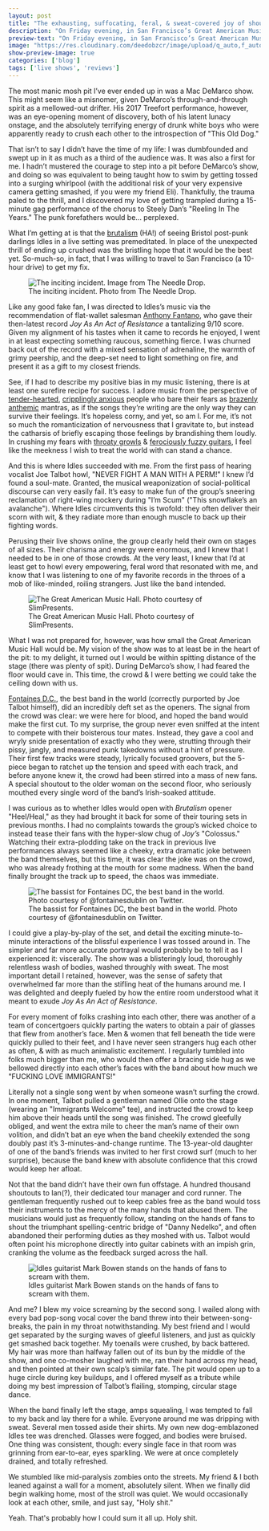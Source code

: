 ```yaml
---
layout: post
title: "The exhausting, suffocating, feral, & sweat-covered joy of shouting with Idles"
description: "On Friday evening, in San Francisco’s Great American Music Hall, I survived an evening with my current favorite motley crew of Bristol shouters, and their opening act, the greatest band in the world."
preview-text: "On Friday evening, in San Francisco’s Great American Music Hall, I survived an evening with my current favorite motley crew of Bristol shouters, and their opening act, the greatest band in the world."
image: "https://res.cloudinary.com/deedobzcr/image/upload/q_auto,f_auto,w_1200/v1559086995/01FD684C-4F8C-4F72-A652-A9CEF13C2DB8.jpg"
show-preview-image: true
categories: ['blog']
tags: ['live shows', 'reviews']
---
```


The most manic mosh pit I’ve ever ended up in was a Mac DeMarco show. This might seem like a misnomer, given DeMarco’s through-and-through spirit as a mellowed-out drifter. His 2017 Treefort performance, however, was an eye-opening moment of discovery, both of his latent lunacy onstage, and the absolutely terrifying energy of drunk white boys who were apparently ready to crush each other to the introspection of "This Old Dog." 

That isn’t to say I didn’t have the time of my life: I was dumbfounded and swept up in it as much as a third of the audience was. It was also a first for me. I hadn’t mustered the courage to step into a pit before DeMarco’s show, and doing so was equivalent to being taught how to swim by getting tossed into a surging whirlpool (with the additional risk of your very expensive camera getting smashed, if you were my friend Eli). Thankfully, the trauma paled to the thrill, and I discovered my love of getting trampled during a 15-minute gag performance of the chorus to Steely Dan’s "Reeling In The Years." The punk forefathers would be... perplexed.

What I’m getting at is that the [brutalism](https://youtu.be/F901emh112U) (HA!) of seeing Bristol post-punk darlings Idles in a live setting was premeditated. In place of the unexpected thrill of ending up crushed was the bristling hope that it would be the best yet. So-much-so, in fact, that I was willing to travel to San Francisco (a 10-hour drive) to get my fix. 

<figure>
	<img data-src="https://res.cloudinary.com/deedobzcr/image/upload/q_auto,f_auto,w_1200/v1559089109/9506BBD8-9E9B-4FA4-A4F8-DE9BB09B4731.jpg" alt="The inciting incident. Image from The Needle Drop." class="lazyload" />
	<figcaption>The inciting incident. Photo from The Needle Drop.</figcaption>
</figure>

Like any good fake fan, I was directed to Idles’s music via the recommendation of flat-wallet salesman [Anthony Fantano](https://youtu.be/4i2PpkVGQNQ), who gave their then-latest record _Joy As An Act of Resistance_ a tantalizing 9/10 score. Given my alignment of his tastes when it came to records he enjoyed, I went in at least expecting something raucous, something fierce. I was churned back out of the record with a mixed sensation of adrenaline, the warmth of grimy peership, and the deep-set need to light something on fire, and present it as a gift to my closest friends. 

See, if I had to describe my positive bias in my music listening, there is at least one surefire recipe for success. I adore music from the perspective of [tender-hearted](https://youtu.be/MlQunle406U), [cripplingly anxious](https://youtu.be/bcnIhzaDTd0) people who bare their fears as [brazenly anthemic](https://youtu.be/2EzxGDSw6AU) mantras, as if the songs they’re writing are the only way they can survive their feelings. It’s hopeless corny, and yet, so am I. For me, it’s not so much the romanticization of nervousness that I gravitate to, but instead the catharsis of briefly escaping those feelings by brandishing them loudly. In crushing my fears with [throaty growls](https://youtu.be/hYO1lSUspXA) & [ferociously fuzzy guitars](https://youtu.be/VB3Y42CU2RY), I feel like the meekness I wish to treat the world with can stand a chance.

And this is where Idles succeeded with me. From the first pass of hearing vocalist Joe Talbot howl, "NEVER FIGHT A MAN WITH A PERM!" I knew I’d found a soul-mate. Granted, the musical weaponization of social-political discourse can very easily fail. It’s easy to make fun of the group’s sneering reclamation of right-wing mockery during "I’m Scum" ("This snowflake’s an avalanche"). Where Idles circumvents this is twofold: they often deliver their scorn with wit, & they radiate more than enough muscle to back up their fighting words.

Perusing their live shows online, the group clearly held their own on stages of all sizes. Their charisma and energy were enormous, and I knew that I needed to be in one of those crowds. At the very least, I knew that I’d at least get to howl every empowering, feral word that resonated with me, and know that I was listening to one of my favorite records in the throes of a mob of like-minded, roiling strangers. Just like the band intended.

<figure>
	<img data-src="https://res.cloudinary.com/deedobzcr/image/upload/q_auto,f_auto,w_1200/v1559089689/2451A7EA-4540-4187-83CE-9E66654EC301.jpg" alt="The Great American Music Hall. Photo courtesy of SlimPresents." class="lazyload" />
	<figcaption>The Great American Music Hall. Photo courtesy of SlimPresents.</figcaption>
</figure>

What I was not prepared for, however, was how small the Great American Music Hall would be. My vision of the show was to at least be in the heart of the pit: to my delight, it turned out I would be within spitting distance of the stage (there was plenty of spit). During DeMarco’s show, I had feared the floor would cave in. This time, the crowd & I were betting we could take the ceiling down with us. 

[Fontaines D.C.](https://youtu.be/rKQeDO4WqRc), the best band in the world (correctly purported by Joe Talbot himself), did an incredibly deft set as the openers. The signal from the crowd was clear: we were here for blood, and hoped the band would make the first cut. To my surprise, the group never even sniffed at the intent to compete with their boisterous tour mates. Instead, they gave a cool and wryly snide presentation of exactly who they were, strutting through their pissy, jangly, and measured punk takedowns without a hint of pressure. Their first few tracks were steady, lyrically focused groovers, but the 5-piece began to ratchet up the tension and speed with each track, and before anyone knew it, the crowd had been stirred into a mass of new fans. A special shoutout to the older woman on the second floor, who seriously mouthed every single word of the band’s Irish-soaked attitude.

I was curious as to whether Idles would open with _Brutalism_ opener "Heel/Heal," as they had brought it back for some of their touring sets in previous months. I had no complaints towards the group’s wicked choice to instead tease their fans with the hyper-slow chug of *Joy’s* "Colossus." Watching their extra-plodding take on the track in previous live performances always seemed like a cheeky, extra dramatic joke between the band themselves, but this time, it was clear the joke was on the crowd, who was already frothing at the mouth for some madness. When the band finally brought the track up to speed, the chaos was immediate. 

<figure>
	<img data-src="https://res.cloudinary.com/deedobzcr/image/upload/q_auto,f_auto,w_1200/v1559090220/1706A476-00CB-4B44-A28E-272BB466543B.jpg" alt="The bassist for Fontaines DC, the best band in the world. Photo courtesy of @fontainesdublin on Twitter." class="lazyload" />
	<figcaption>The bassist for Fontaines DC, the best band in the world. Photo courtesy of @fontainesdublin on Twitter.</figcaption>
</figure>

I could give a play-by-play of the set, and detail the exciting minute-to-minute interactions of the blissful experience I was tossed around in. The simpler and far more accurate portrayal would probably be to tell it as I experienced it: viscerally. The show was a blisteringly loud, thoroughly relentless wash of bodies, washed throughly with sweat. The most important detail I retained, however, was the sense of safety that overwhelmed far more than the stifling heat of the humans around me. I was delighted and deeply fueled by how the entire room understood what it meant to exude _Joy As An Act of Resistance_. 

For every moment of folks crashing into each other, there was another of a team of concertgoers quickly parting the waters to obtain a pair of glasses that flew from another’s face. Men & women that fell beneath the tide were quickly pulled to their feet, and I have never seen strangers hug each other as often, & with as much animalistic excitement. I regularly tumbled into folks much bigger than me, who would then offer a bracing side hug as we bellowed directly into each other’s faces with the band about how much we "FUCKING LOVE IMMIGRANTS!"

Literally not a single song went by when someone wasn’t surfing the crowd. In one moment, Talbot pulled a gentleman named Ollie onto the stage (wearing an "Immigrants Welcome" tee), and instructed the crowd to keep him above their heads until the song was finished. The crowd gleefully obliged, and went the extra mile to cheer the man’s name of their own volition, and didn’t bat an eye when the band cheekily extended the song doubly past it’s 3-minutes-and-change runtime. The 13-year-old daughter of one of the band’s friends was invited to her first crowd surf (much to her surprise), because the band knew with absolute confidence that this crowd would keep her afloat. 

Not that the band didn’t have their own fun offstage. A hundred thousand shoutouts to Ian(?), their dedicated tour manager and cord runner. The gentleman frequently rushed out to keep cables free as the band would toss their instruments to the mercy of the many hands that abused them. The musicians would just as frequently follow, standing on the hands of fans to shout the triumphant spelling-centric bridge of "Danny Nedelko", and often abandoned their performing duties as they moshed with us. Talbot would often point his microphone directly into guitar cabinets with an impish grin, cranking the volume as the feedback surged across the hall.

<figure>
	<img data-src="https://res.cloudinary.com/deedobzcr/image/upload/q_auto,f_auto,w_1200/v1559086995/01FD684C-4F8C-4F72-A652-A9CEF13C2DB8.jpg" alt="Idles guitarist Mark Bowen stands on the hands of fans to scream with them." class="lazyload" />
	<figcaption>Idles guitarist Mark Bowen stands on the hands of fans to scream with them.</figcaption>
</figure>

And me? I blew my voice screaming by the second song. I wailed along with every bad pop-song vocal cover the band threw into their between-song-breaks, the pain in my throat notwithstanding. My best friend and I would get separated by the surging waves of gleeful listeners, and just as quickly get smashed back together. My toenails were crushed, by back battered. My hair was more than halfway fallen out of its bun by the middle of the show, and one co-mosher laughed with me, ran their hand across my head, and then pointed at their own scalp’s similar fate. The pit would open up to a huge circle during key buildups, and I offered myself as a tribute while doing my best impression of Talbot’s flailing, stomping, circular stage dance. 

When the band finally left the stage, amps squealing, I was tempted to fall to my back and lay there for a while. Everyone around me was dripping with sweat. Several men tossed aside their shirts. My own new dog-emblazoned Idles tee was drenched. Glasses were fogged, and bodies were bruised. One thing was consistent, though: every single face in that room was grinning from ear-to-ear, eyes sparkling. We were at once completely drained, and totally refreshed. 

We stumbled like mid-paralysis zombies onto the streets. My friend & I both leaned against a wall for a moment, absolutely silent. When we finally did begin walking home, most of the stroll was quiet. We would occasionally look at each other, smile, and just say, "Holy shit."

Yeah. That's probably how I could sum it all up. Holy shit.
